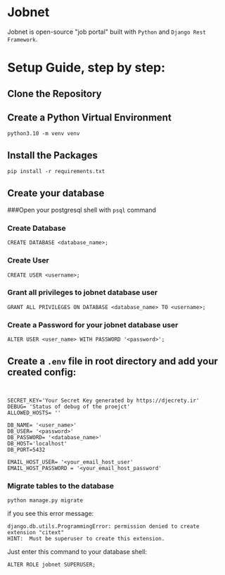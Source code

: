 # Jobnet
Jobnet is open-source "job portal" built with ```Python``` and ```Django Rest Framework```.


# Setup Guide, step by step:
## Clone the  Repository


## Create a Python Virtual Environment
```python3.10 -m venv venv``` 

## Install the Packages
```pip install -r requirements.txt```




## Create your database
###Open your postgresql shell with ```psql``` command

### Create Database
```postgresql
CREATE DATABASE <database_name>;
```

### Create User
```postgresql
CREATE USER <username>;
```

### Grant all privileges to jobnet database user
```postgresql
GRANT ALL PRIVILEGES ON DATABASE <database_name> TO <username>;
```

### Create a Password for your jobnet database user
```postgresql
ALTER USER <user_name> WITH PASSWORD '<password>';
```


## Create a `````.env````` file in root directory and add your created config:
```dotenv


SECRET_KEY='Your Secret Key generated by https://djecrety.ir'
DEBUG= 'Status of debug of the proejct'
ALLOWED_HOSTS= ''

DB_NAME= '<user_name>'
DB_USER= '<password>'
DB_PASSWORD= '<database_name>'
DB_HOST='localhost'
DB_PORT=5432

EMAIL_HOST_USER= '<your_email_host_user'
EMAIL_HOST_PASSWORD = '<your_email_host_password'
```

### Migrate tables to the database
```python manage.py migrate```

if you see this error message: 
```
django.db.utils.ProgrammingError: permission denied to create extension "citext"
HINT:  Must be superuser to create this extension.
```
Just enter this command to your database shell:
```postgresql
ALTER ROLE jobnet SUPERUSER;
```